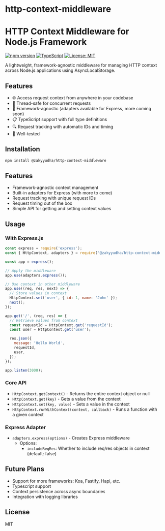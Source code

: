 # http-context-middleware

# HTTP Context Middleware for Node.js Framework

[![npm version](https://img.shields.io/npm/v/@zakyyudha/http-context-middleware.svg)](https://www.npmjs.com/package/@zakyyudha/http-context-middleware)
[![TypeScript](https://img.shields.io/badge/TypeScript-Ready-blue.svg)](https://www.typescriptlang.org/)
[![License: MIT](https://img.shields.io/badge/License-MIT-yellow.svg)](https://opensource.org/licenses/MIT)

A lightweight, framework-agnostic middleware for managing HTTP context across Node.js applications using AsyncLocalStorage.

## Features

- 🌐 Access request context from anywhere in your codebase
- 🔄 Thread-safe for concurrent requests
- 🧩 Framework-agnostic (adapters available for Express, more coming soon)
- 📋 TypeScript support with full type definitions
- 🔍 Request tracking with automatic IDs and timing
- 🧪 Well-tested

## Installation

```bash
npm install @zakyyudha/http-context-middleware
```

## Features

- Framework-agnostic context management
- Built-in adapters for Express (with more to come)
- Request tracking with unique request IDs
- Request timing out of the box
- Simple API for getting and setting context values

## Usage

### With Express.js

```javascript
const express = require('express');
const { HttpContext, adapters } = require('@zakyyudha/http-context-middleware');

const app = express();

// Apply the middleware
app.use(adapters.express());

// Use context in other middleware
app.use((req, res, next) => {
  // Store values in context
  HttpContext.set('user', { id: 1, name: 'John' });
  next();
});

app.get('/', (req, res) => {
  // Retrieve values from context
  const requestId = HttpContext.get('requestId');
  const user = HttpContext.get('user');

  res.json({
    message: 'Hello World',
    requestId,
    user,
  });
});

app.listen(3000);
```

### Core API

- `HttpContext.getContext()` - Returns the entire context object or null
- `HttpContext.get(key)` - Gets a value from the context
- `HttpContext.set(key, value)` - Sets a value in the context
- `HttpContext.runWithContext(context, callback)` - Runs a function with a given context

### Express Adapter

- `adapters.express(options)` - Creates Express middleware
  - Options:
    - `includeReqRes`: Whether to include req/res objects in context (default: false)

## Future Plans

- Support for more frameworks: Koa, Fastify, Hapi, etc.
- Typescript support
- Context persistence across async boundaries
- Integration with logging libraries

## License

MIT
